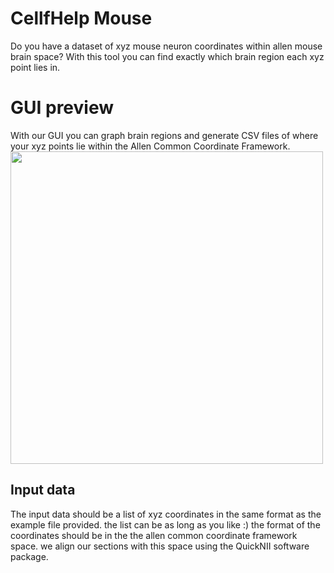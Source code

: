 # CellfHelp Mouse
Do you have a dataset of xyz mouse neuron coordinates within allen mouse brain space? With this tool you can find exactly which brain region each xyz point lies in.

# GUI preview

With our GUI you can graph brain regions and generate CSV files of where your xyz points lie within the Allen Common Coordinate Framework. 
<img src="https://github.com/PolarBean/CellfHelp/blob/master/main%20GUI%20CellfHelp.png" width="500">

## Input data

The input data should be a list of xyz coordinates in the same format as the example file provided. the list can be as long as you like :) the format of the coordinates should be in the the allen common coordinate framework space. we align our sections with this space using the QuickNII software package. 
